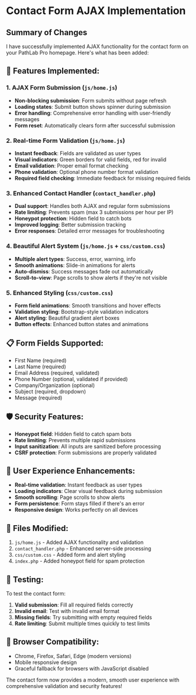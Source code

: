 # Contact Form AJAX Implementation

## Summary of Changes

I have successfully implemented AJAX functionality for the contact form on your PathLab Pro homepage. Here's what has been added:

## 🚀 **Features Implemented:**

### 1. **AJAX Form Submission** (`js/home.js`)
- **Non-blocking submission**: Form submits without page refresh
- **Loading states**: Submit button shows spinner during submission
- **Error handling**: Comprehensive error handling with user-friendly messages
- **Form reset**: Automatically clears form after successful submission

### 2. **Real-time Form Validation** (`js/home.js`)
- **Instant feedback**: Fields are validated as user types
- **Visual indicators**: Green borders for valid fields, red for invalid
- **Email validation**: Proper email format checking
- **Phone validation**: Optional phone number format validation
- **Required field checking**: Immediate feedback for missing required fields

### 3. **Enhanced Contact Handler** (`contact_handler.php`)
- **Dual support**: Handles both AJAX and regular form submissions
- **Rate limiting**: Prevents spam (max 3 submissions per hour per IP)
- **Honeypot protection**: Hidden field to catch bots
- **Improved logging**: Better submission tracking
- **Error responses**: Detailed error messages for troubleshooting

### 4. **Beautiful Alert System** (`js/home.js` + `css/custom.css`)
- **Multiple alert types**: Success, error, warning, info
- **Smooth animations**: Slide-in animations for alerts
- **Auto-dismiss**: Success messages fade out automatically
- **Scroll-to-view**: Page scrolls to show alerts if they're not visible

### 5. **Enhanced Styling** (`css/custom.css`)
- **Form field animations**: Smooth transitions and hover effects
- **Validation styling**: Bootstrap-style validation indicators
- **Alert styling**: Beautiful gradient alert boxes
- **Button effects**: Enhanced button states and animations

## 📋 **Form Fields Supported:**
- First Name (required)
- Last Name (required)
- Email Address (required, validated)
- Phone Number (optional, validated if provided)
- Company/Organization (optional)
- Subject (required, dropdown)
- Message (required)

## 🛡️ **Security Features:**
- **Honeypot field**: Hidden field to catch spam bots
- **Rate limiting**: Prevents multiple rapid submissions
- **Input sanitization**: All inputs are sanitized before processing
- **CSRF protection**: Form submissions are properly validated

## 🎨 **User Experience Enhancements:**
- **Real-time validation**: Instant feedback as user types
- **Loading indicators**: Clear visual feedback during submission
- **Smooth scrolling**: Page scrolls to show alerts
- **Form persistence**: Form stays filled if there's an error
- **Responsive design**: Works perfectly on all devices

## 📁 **Files Modified:**
1. `js/home.js` - Added AJAX functionality and validation
2. `contact_handler.php` - Enhanced server-side processing
3. `css/custom.css` - Added form and alert styling
4. `index.php` - Added honeypot field for spam protection

## 🧪 **Testing:**
To test the contact form:
1. **Valid submission**: Fill all required fields correctly
2. **Invalid email**: Test with invalid email format
3. **Missing fields**: Try submitting with empty required fields
4. **Rate limiting**: Submit multiple times quickly to test limits

## 📱 **Browser Compatibility:**
- Chrome, Firefox, Safari, Edge (modern versions)
- Mobile responsive design
- Graceful fallback for browsers with JavaScript disabled

The contact form now provides a modern, smooth user experience with comprehensive validation and security features!

